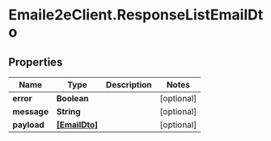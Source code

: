 # Emaile2eClient.ResponseListEmailDto

## Properties
Name | Type | Description | Notes
------------ | ------------- | ------------- | -------------
**error** | **Boolean** |  | [optional] 
**message** | **String** |  | [optional] 
**payload** | [**[EmailDto]**](EmailDto.md) |  | [optional] 



